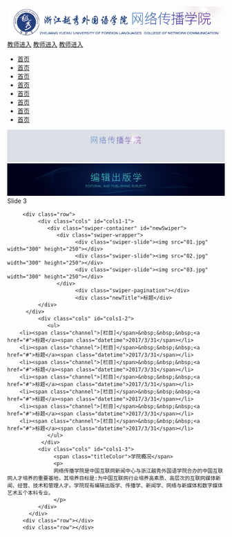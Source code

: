 <html>
<head>
<meta charset="utf-8">
<title>网传小官网</title>
<link rel="stylesheet" type="text/css" href="style.css" />
<link rel="stylesheet" type="text/css" href="swiper-3.4.0.min.css" />
</head>
<body>
<div class="content">
   <div class="header">
     <img src="logo.png">
        <div class="quickLink">
            <a href="#">教师进入</a>
            <a href="#">教师进入</a>
            <a href="#">教师进入</a>
        </div>
   </div>
</div>
<div class="nav">
      <ul>
         <a href="#"><li>首页</li> </a>
         <a href="#"><li>首页</li> </a> 
         <a href="#"><li>首页</li> </a>
         <a href="#"><li>首页</li> </a>
         <a href="#"><li>首页</li> </a>
         <a href="#"><li>首页</li> </a>
         <a href="#"><li>首页</li> </a>
         <a href="#"><li>首页</li> </a>
      </ul>
</div>

<div class="swiper-container" id="bannerSilde">
    <div class="swiper-wrapper">
        <div class=" banner swiper-slide"><img src="banner1.jpg"></div>
        <div class=" banner swiper-slide"><img src="banner2.jpg"></div>
        <div class="swiper-slide">Slide 3</div>
    </div>
       <div class="swiper-button-prev"></div>
       <div class="swiper-button-next"></div>
</div>

<div class="container">

         <div class="row">
              <div class="cols" id="cols1-1">
                 <div class="swiper-container" id="newSwiper">
                    <div class="swiper-wrapper">
                          <div class="swiper-slide"><img src="01.jpg" width="300" height="250"></div>
                          <div class="swiper-slide"><img src="02.jpg" width="300" height="250"></div>
                          <div class="swiper-slide"><img src="03.jpg" width="300" height="250"></div>
                    </div>
                          <div class="swiper-pagination"></div>
                          <div class="newTitle">标题</div>
              </div>
          </div>
              <div class="cols" id="cols1-2">
                 <ul>
        <li><span class="channel">[栏目]</span>&nbsp;&nbsp;&nbsp;<a href="#">标题</a><span class="datetime">2017/3/31</span></li>
        <li><span class="channel">[栏目]</span>&nbsp;&nbsp;&nbsp;<a href="#">标题</a><span class="datetime">2017/3/31</span></li>
        <li><span class="channel">[栏目]</span>&nbsp;&nbsp;&nbsp;<a href="#">标题</a><span class="datetime">2017/3/31</span></li>
        <li><span class="channel">[栏目]</span>&nbsp;&nbsp;&nbsp;<a href="#">标题</a><span class="datetime">2017/3/31</span></li>
        <li><span class="channel">[栏目]</span>&nbsp;&nbsp;&nbsp;<a href="#">标题</a><span class="datetime">2017/3/31</span></li>
        <li><span class="channel">[栏目]</span>&nbsp;&nbsp;&nbsp;<a href="#">标题</a><span class="datetime">2017/3/31</span></li>
        <li><span class="channel">[栏目]</span>&nbsp;&nbsp;&nbsp;<a href="#">标题</a><span class="datetime">2017/3/31</span></li>
                 </ul>
               </div>
              <div class="cols" id="cols1-3">
                   <span class="titleColor">学院概况</span>
                   <p>
                   网络传播学院是中国互联网新闻中心与浙江越秀外国语学院合办的中国互联网人才培养的重要基地，其培养目标是:为中国互联网行业培养高素质、高层次的互联网媒体新闻、经营、技术和管理人才。学院现有编辑出版学、传播学、新闻学、网络与新媒体和数字媒体艺术五个本科专业。
                   </p>
              </div>    
           </div>  
         <div class="row"></div>
         <div class="row"></div>
   </div> 
</body>

<script src="jquery-3.1.1.min.js"></script>
<script src="swiper.jquery.min.js"></script>
<script>        
  var mySlide = new Swiper ('#bannerSilde', {
    loop: true,
    nextButton: '.swiper-button-next',
    prevButton: '.swiper-button-prev',
  })        
    var width = $(document).width();
    var height = width *300/2000;
    $('#bannerSilde').css('height',height+'px');
	
 var newSwiper = new Swiper ('#newSwiper', {
       autoplay: 4000,//可选选项，自动滑动
       pagination : '.swiper-pagination',
       paginationType : 'progress',
       effect : 'fade'
   })

var swiperChildren =  $('#newSwiper .swiper-wrapper').children();
       swiperChildren.each(function () {
          $(this).children().attr({
                   "width":"300",
                   "height":"220"
           });
       })

</script>
</html>
